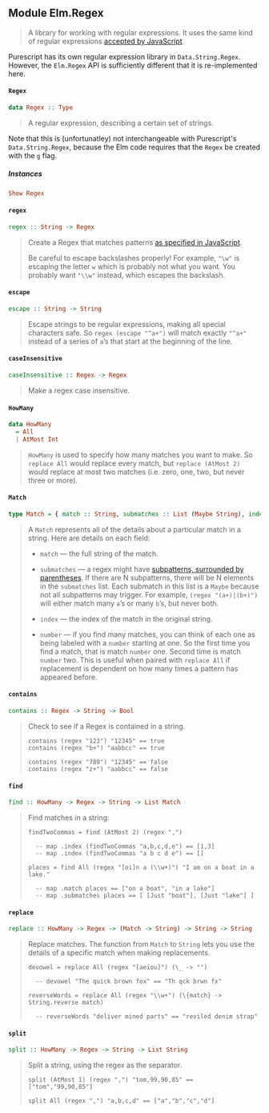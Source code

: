 ## Module Elm.Regex

> A library for working with regular expressions. It uses the same kind of
> regular expressions
> [accepted by JavaScript](https://developer.mozilla.org/en/docs/Web/JavaScript/Guide/Regular_Expressions).

Purescript has its own regular expression library in `Data.String.Regex`.
However, the `Elm.Regex` API is sufficiently different that it is
re-implemented here.

#### `Regex`

``` purescript
data Regex :: Type
```

> A regular expression, describing a certain set of strings.

Note that this is (unfortunatley) not interchangeable with Purescript's `Data.String.Regex`,
because the Elm code requires that the `Regex` be created with the `g` flag.

##### Instances
``` purescript
Show Regex
```

#### `regex`

``` purescript
regex :: String -> Regex
```

> Create a Regex that matches patterns
> [as specified in JavaScript](https://developer.mozilla.org/en/docs/Web/JavaScript/Guide/Regular_Expressions#Writing_a_Regular_Expression_Pattern).
>
> Be careful to escape backslashes properly! For example, `"\w"` is escaping the
> letter `w` which is probably not what you want. You probably want `"\\w"`
> instead, which escapes the backslash.

#### `escape`

``` purescript
escape :: String -> String
```

> Escape strings to be regular expressions, making all special characters
> safe. So `regex (escape "^a+")` will match exactly `"^a+"` instead of a series
> of `a`&rsquo;s that start at the beginning of the line.

#### `caseInsensitive`

``` purescript
caseInsensitive :: Regex -> Regex
```

> Make a regex case insensitive.

#### `HowMany`

``` purescript
data HowMany
  = All
  | AtMost Int
```

> `HowMany` is used to specify how many matches you want to make. So
> `replace All` would replace every match, but `replace (AtMost 2)` would
> replace at most two matches (i.e. zero, one, two, but never three or more).

#### `Match`

``` purescript
type Match = { match :: String, submatches :: List (Maybe String), index :: Int, number :: Int }
```

> A `Match` represents all of the details about a particular match in a string.
> Here are details on each field:
>
>   * `match` &mdash; the full string of the match.
>
>   * `submatches` &mdash; a regex might have
>     [subpatterns, surrounded by parentheses](https://developer.mozilla.org/en/docs/Web/JavaScript/Guide/Regular_Expressions#Using_Parenthesized_Substring_Matches).
>     If there are N subpatterns, there will be N elements in the `submatches` list.
>     Each submatch in this list is a `Maybe` because not all subpatterns may trigger.
>     For example, `(regex "(a+)|(b+)")` will either match many `a`&rsquo;s or
>     many `b`&rsquo;s, but never both.
>
>   * `index` &mdash; the index of the match in the original string.
>
>   * `number` &mdash; if you find many matches, you can think of each one
>     as being labeled with a `number` starting at one. So the first time you
>     find a match, that is match `number` one. Second time is match `number` two.
>     This is useful when paired with `replace All` if replacement is dependent on how
>     many times a pattern has appeared before.

#### `contains`

``` purescript
contains :: Regex -> String -> Bool
```

> Check to see if a Regex is contained in a string.
>
>     contains (regex "123") "12345" == true
>     contains (regex "b+") "aabbcc" == true
>
>     contains (regex "789") "12345" == false
>     contains (regex "z+") "aabbcc" == false

#### `find`

``` purescript
find :: HowMany -> Regex -> String -> List Match
```

> Find matches in a string:
>
>     findTwoCommas = find (AtMost 2) (regex ",")
>
>       -- map .index (findTwoCommas "a,b,c,d,e") == [1,3]
>       -- map .index (findTwoCommas "a b c d e") == []
>
>     places = find All (regex "[oi]n a (\\w+)") "I am on a boat in a lake."
>
>       -- map .match places == ["on a boat", "in a lake"]
>       -- map .submatches places == [ [Just "boat"], [Just "lake"] ]

#### `replace`

``` purescript
replace :: HowMany -> Regex -> (Match -> String) -> String -> String
```

> Replace matches. The function from `Match` to `String` lets
> you use the details of a specific match when making replacements.
>
>     devowel = replace All (regex "[aeiou]") (\_ -> "")
>
>       -- devowel "The quick brown fox" == "Th qck brwn fx"
>
>     reverseWords = replace All (regex "\\w+") (\{match} -> String.reverse match)
>
>       -- reverseWords "deliver mined parts" == "reviled denim strap"

#### `split`

``` purescript
split :: HowMany -> Regex -> String -> List String
```

> Split a string, using the regex as the separator.
>
>     split (AtMost 1) (regex ",") "tom,99,90,85" == ["tom","99,90,85"]
>
>     split All (regex ",") "a,b,c,d" == ["a","b","c","d"]


